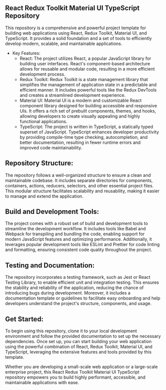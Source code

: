 ## React Redux Toolkit Material UI TypeScript Repository

This repository is a comprehensive and powerful project template for building web applications using React, Redux Toolkit, Material UI, and TypeScript. It provides a solid foundation and a set of tools to efficiently develop modern, scalable, and maintainable applications.

* Key Features:
    * React: The project utilizes React, a popular JavaScript library for building user interfaces. React's component-based architecture allows for reusable and modular code, resulting in a more efficient development process.
    * Redux Toolkit: Redux Toolkit is a state management library that simplifies the management of application state in a predictable and efficient manner. It includes powerful tools like the Redux DevTools and creates a streamlined development experience.
    * Material UI: Material UI is a modern and customizable React component library designed for building accessible and responsive UIs. It offers a rich set of prebuilt components, themes, and hooks, allowing developers to create visually appealing and highly functional applications.
    * TypeScript: The project is written in TypeScript, a statically typed superset of JavaScript. TypeScript enhances developer productivity by providing compile-time type checking, autocompletion, and better documentation, resulting in fewer runtime errors and improved code maintainability.

## Repository Structure:

The repository follows a well-organized structure to ensure a clean and maintainable codebase. It includes separate directories for components, containers, actions, reducers, selectors, and other essential project files. This modular structure facilitates scalability and reusability, making it easier to manage and extend the application.

## Build and Development Tools:

The project comes with a robust set of build and development tools to streamline the development workflow. It includes tools like Babel and Webpack for transpiling and bundling the code, enabling support for modern JavaScript features and optimizing performance. Additionally, it leverages popular development tools like ESLint and Prettier for code linting and formatting, ensuring consistent code quality throughout the project.

## Testing and Documentation:

The repository incorporates a testing framework, such as Jest or React Testing Library, to enable efficient unit and integration testing. This ensures the stability and reliability of the application, reducing the chance of introducing bugs during development. Moreover, it includes a documentation template or guidelines to facilitate easy onboarding and help developers understand the project's structure, components, and usage.

## Get Started:

To begin using this repository, clone it to your local development environment and follow the provided documentation to set up the necessary dependencies. Once set up, you can start building your web application using the powerful combination of React, Redux Toolkit, Material UI, and TypeScript, leveraging the extensive features and tools provided by this template.

Whether you are developing a small-scale web application or a large-scale enterprise project, this React Redux Toolkit Material UI TypeScript repository empowers you to build highly performant, accessible, and maintainable applications with ease.